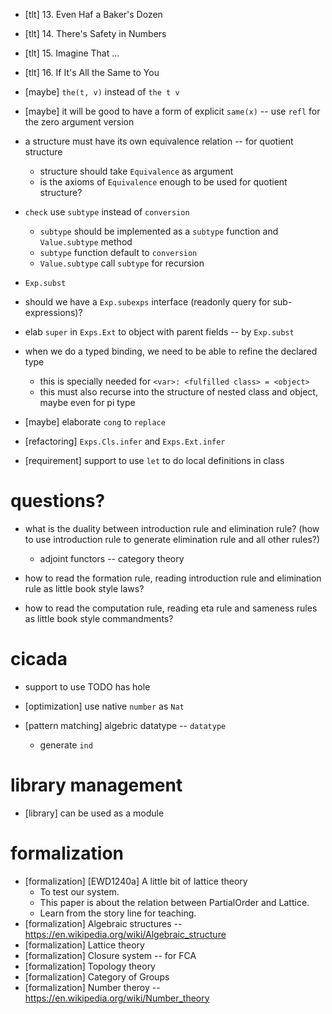 - [tlt] 13. Even Haf a Baker's Dozen
- [tlt] 14. There's Safety in Numbers
- [tlt] 15. Imagine That ...
- [tlt] 16. If It's All the Same to You

- [maybe] `the(t, v)` instead of `the t v`
- [maybe] it will be good to have a form of explicit `same(x)` -- use `refl` for the zero argument version

- a structure must have its own equivalence relation -- for quotient structure
  - structure should take `Equivalence` as argument
  - is the axioms of `Equivalence` enough to be used for quotient structure?

- `check` use `subtype` instead of `conversion`
  - `subtype` should be implemented as a `subtype` function and `Value.subtype` method
  - `subtype` function default to `conversion`
  - `Value.subtype` call `subtype` for recursion

- `Exp.subst`

- should we have a `Exp.subexps` interface (readonly query for sub-expressions)?

- elab `super` in `Exps.Ext` to object with parent fields -- by `Exp.subst`

- when we do a typed binding, we need to be able to refine the declared type
  - this is specially needed for `<var>: <fulfilled class> = <object>`
  - this must also recurse into the structure of nested class and object, maybe even for pi type

- [maybe] elaborate `cong` to `replace`

- [refactoring] `Exps.Cls.infer` and `Exps.Ext.infer`

- [requirement] support to use `let` to do local definitions in class

# questions?

- what is the duality between introduction rule and elimination rule?
  (how to use introduction rule to generate elimination rule and all other rules?)
  - adjoint functors -- category theory

- how to read the formation rule, reading introduction rule and elimination rule as little book style laws?
- how to read the computation rule, reading eta rule and sameness rules as little book style commandments?

# cicada

- support to use TODO has hole

- [optimization] use native `number` as `Nat`

- [pattern matching] algebric datatype -- `datatype`
  - generate `ind`

# library management

- [library] can be used as a module

# formalization

- [formalization] [EWD1240a] A little bit of lattice theory
  - To test our system.
  - This paper is about the relation between PartialOrder and Lattice.
  - Learn from the story line for teaching.
- [formalization] Algebraic structures -- https://en.wikipedia.org/wiki/Algebraic_structure
- [formalization] Lattice theory
- [formalization] Closure system -- for FCA
- [formalization] Topology theory
- [formalization] Category of Groups
- [formalization] Number theroy -- https://en.wikipedia.org/wiki/Number_theory
